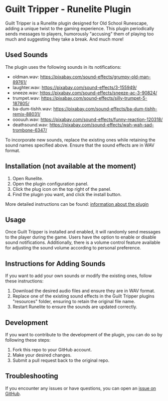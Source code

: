 # Guilt Tripper - Runelite Plugin

Guilt Tripper is a Runelite plugin designed for Old School Runescape, adding a unique twist to the gaming experience. This plugin periodically sends messages to players, humorously "accusing" them of playing too much and suggesting they take a break. And much more!

## Used Sounds

The plugin uses the following sounds in its notifications:

- oldman.wav: https://pixabay.com/sound-effects/grumpy-old-man-89761/
- laughter.wav: https://pixabay.com/sound-effects/3-155949/
- sneeze.wav: https://pixabay.com/sound-effects/sneeze-ac-3-90824/
- trumpet.wav: https://pixabay.com/sound-effects/silly-trumpet-5-187805/
- ba-dum-tishh.wav: https://pixabay.com/sound-effects/ba-dum-tishh-remix-88031/
- ooouuh.wav: https://pixabay.com/sound-effects/funny-reaction-120318/
- deathsound.wav: https://pixabay.com/sound-effects/wah-wah-sad-trombone-6347/

To incorporate new sounds, replace the existing ones while retaining the sound names specified above. Ensure that the sound effects are in WAV format.

## Installation (not available at the moment)

1. Open Runelite.
2. Open the plugin configuration panel.
3. Click the plug icon on the top right of the panel.
4. Find the plugin you want, and click the install button.

More detailed instructions can be found: [information about the plugin](https://github.com/runelite/runelite/wiki/Information-about-the-Plugin-Hub)

## Usage

Once Guilt Tripper is installed and enabled, it will randomly send messages to the player during the game. Users have the option to enable or disable sound notifications. Additionally, there is a volume control feature available for adjusting the sound volume according to personal preference.

## Instructions for Adding Sounds

If you want to add your own sounds or modify the existing ones, follow these instructions:

1. Download the desired audio files and ensure they are in WAV format.
2. Replace one of the existing sound effects in the Guilt Tripper plugins "resources" folder, ensuring to retain the original file name.
3. Restart Runelite to ensure the sounds are updated correctly.

## Development

If you want to contribute to the development of the plugin, you can do so by following these steps:

1. Fork this repo to your GitHub account.
2. Make your desired changes.
3. Submit a pull request back to the original repo.

## Troubleshooting

If you encounter any issues or have questions, you can open an [issue on GitHub](https://github.com/Kimpulla/guilt-tripper/issues).
